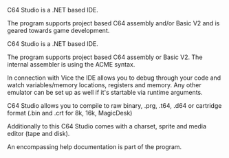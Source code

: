 C64 Studio is a .NET based IDE.

The program supports project based C64 assembly and/or Basic V2 and is geared towards game development.

C64 Studio is a .NET based IDE.

The program supports project based C64 assembly or Basic V2. The internal assembler is using the ACME syntax.

In connection with Vice the IDE allows you to debug through your code and watch variables/memory locations, registers and memory.
Any other emulator can be set up as well if it's startable via runtime arguments.

C64 Studio allows you to compile to raw binary, .prg, .t64, .d64 or cartridge format (.bin and .crt for 8k, 16k, MagicDesk)

Additionally to this C64 Studio comes with a charset, sprite and media editor (tape and disk).

An encompassing help documentation is part of the program. 